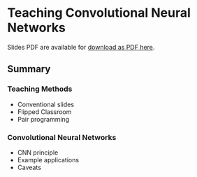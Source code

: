 # Teaching Convolutional Neural Networks

Slides PDF are available for [download as PDF here](https://github.com/thawn/ttt-workshop-cnn/blob/main/book/slides/TTT_CNN.pdf).

## Summary

### Teaching Methods

* Conventional slides
* Flipped Classroom
* Pair programming

### Convolutional Neural Networks

* CNN principle
* Example applications
* Caveats
